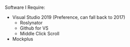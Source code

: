 Software I Require:
- Visual Studio 2019 (Preference, can fall back to 2017)
	- Roslynator
	- Github for VS
	- Middle Click Scroll
- Mockplus